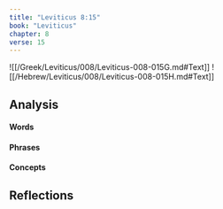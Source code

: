 ```yaml
---
title: "Leviticus 8:15"
book: "Leviticus"
chapter: 8
verse: 15
---
```

![[/Greek/Leviticus/008/Leviticus-008-015G.md#Text]]
![[/Hebrew/Leviticus/008/Leviticus-008-015H.md#Text]]

## Analysis

#### Words

#### Phrases

#### Concepts

## Reflections
